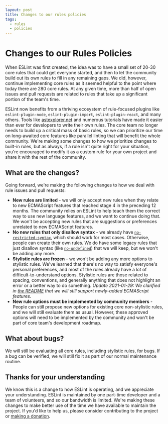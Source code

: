 ```yaml
---
layout: post
title: Changes to our rules policies
tags:
  - rules
  - policies
---
```

# Changes to our Rules Policies

When ESLint was first created, the idea was to have a small set of 20-30 core rules that could get everyone started, and then to let the community build out its own rules to fill in any remaining gaps. We did, however, continue implementing core rules as it seemed helpful to the point where today there are 280 core rules. At any given time, more than half of open issues and pull requests are related to rules that take up a significant portion of the team's time.

ESLint now benefits from a thriving ecosystem of rule-focused plugins like `eslint-plugin-node`, `eslint-plugin-import`, `eslint-plugin-react`, and many others. Tools like [astexplorer.net](https://astexplorer.net) and numerous tutorials have made it easier than ever for developers to write their own rules. The core team no longer needs to build up a critical mass of basic rules, so we can prioritize our time on long-awaited core features like parallel linting that will benefit the whole community. We're making some changes to how we prioritize changes to built-in rules, but as always, if a rule isn't quite right for your situation, you're encouraged to modify it as a custom rule for your own project and share it with the rest of the community. 

## What are the changes?

Going forward, we're making the following changes to how we deal with rule issues and pull requests:

* **New rules are limited** - we will only accept new rules when they relate to new ECMAScript features that reached stage 4 in the preceding 12 months. The community relies on ESLint to help teach them the correct way to use new language features, and we want to continue doing that. We won't be accepting new rules that are suggestions or preferences unrelated to new ECMAScript features.
* **No new rules that only disallow syntax** - we already have [`no-restricted-syntax`](https://eslint.org/docs/rules/no-restricted-syntax), which should work for most cases. Otherwise, people can create their own rules. We do have some legacy rules that just disallow syntax (like [`no-undefined`](https://eslint.org/docs/rules/no-undefined)) that we will keep, but we won't be adding any more.
* **Stylistic rules are frozen** - we won't be adding any more options to stylistic rules. We've learned that there's no way to satisfy everyone's personal preferences, and most of the rules already have a lot of difficult-to-understand options. Stylistic rules are those related to spacing, conventions, and generally anything that does not highlight an error or a better way to do something. _Update 2021-01-29: We clarified in [the README](https://github.com/eslint/eslint#stylistic-rule-updates) that we will still support newly-added ECMAScript features._
* **New rule options must be implemented by community members** - People can still propose new options for existing core non-stylistic rules, and we will still evaluate them as usual. However, these approved options will need to be implemented by the community and won't be part of core team's development roadmap. 

## What about bugs?

We will still be evaluating all core rules, including stylistic rules, for bugs. If a bug can be verified, we will still fix it as part of our normal maintenance routine.

## Thanks for your understanding

We know this is a change to how ESLint is operating, and we appreciate your understanding. ESLint is maintained by one part-time developer and a team of volunteers, and so our bandwidth is limited. We're making these changes to make better use of the time we have available to maintain the project. If you'd like to help us, please consider contributing to the project or [making a donation](https://github.com/sponsors/eslint).
